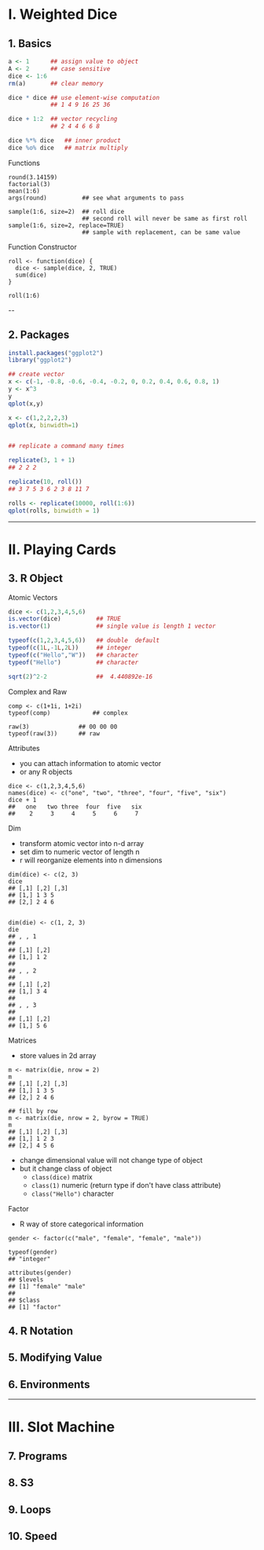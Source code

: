 
# I. Weighted Dice

## 1. Basics

```r
a <- 1      ## assign value to object
A <- 2      ## case sensitive
dice <- 1:6
rm(a)       ## clear memory

dice * dice ## use element-wise computation
            ## 1 4 9 16 25 36

dice + 1:2  ## vector recycling
            ## 2 4 4 6 6 8

dice %*% dice   ## inner product
dice %o% dice   ## matrix multiply
```

Functions
```
round(3.14159)
factorial(3)
mean(1:6)
args(round)          ## see what arguments to pass

sample(1:6, size=2)  ## roll dice
                     ## second roll will never be same as first roll
sample(1:6, size=2, replace=TRUE)
                     ## sample with replacement, can be same value
```

Function Constructor
```
roll <- function(dice) {
  dice <- sample(dice, 2, TRUE)
  sum(dice)
}

roll(1:6)
```
--

## 2. Packages

```r
install.packages("ggplot2")
library("ggplot2")

## create vector
x <- c(-1, -0.8, -0.6, -0.4, -0.2, 0, 0.2, 0.4, 0.6, 0.8, 1)
y <- x^3
y
qplot(x,y)

x <- c(1,2,2,2,3)
qplot(x, binwidth=1)


## replicate a command many times

replicate(3, 1 + 1)
## 2 2 2

replicate(10, roll())
## 3 7 5 3 6 2 3 8 11 7

rolls <- replicate(10000, roll(1:6))
qplot(rolls, binwidth = 1)
```

---------------------------------------------------------------
# II. Playing Cards
## 3. R Object

 Atomic Vectors

```r
dice <- c(1,2,3,4,5,6)
is.vector(dice)          ## TRUE
is.vector(1)             ## single value is length 1 vector

typeof(c(1,2,3,4,5,6))   ## double  default
typeof(c(1L,-1L,2L))     ## integer
typeof(c("Hello","W"))   ## character
typeof("Hello")          ## character

sqrt(2)^2-2              ##  4.440892e-16
```

Complex and Raw
```
comp <- c(1+1i, 1+2i)
typeof(comp)            ## complex

raw(3)              ## 00 00 00
typeof(raw(3))      ## raw
```


Attributes
- you can attach information to atomic vector
- or any R objects

```
dice <- c(1,2,3,4,5,6)
names(dice) <- c("one", "two", "three", "four", "five", "six")
dice + 1
##   one   two three  four  five   six
##    2     3     4     5     6     7
```



Dim
- transform atomic vector into n-d array
- set dim to numeric vector of length n
- r will reorganize elements into n dimensions

```
dim(dice) <- c(2, 3)
dice
## [,1] [,2] [,3]
## [1,] 1 3 5
## [2,] 2 4 6


dim(die) <- c(1, 2, 3)
die
## , , 1
##
## [,1] [,2]
## [1,] 1 2
##
## , , 2
##
## [,1] [,2]
## [1,] 3 4
##
## , , 3
##
## [,1] [,2]
## [1,] 5 6
```


Matrices
- store values in 2d array

```
m <- matrix(die, nrow = 2)
m
## [,1] [,2] [,3]
## [1,] 1 3 5
## [2,] 2 4 6

## fill by row
m <- matrix(die, nrow = 2, byrow = TRUE)
m
## [,1] [,2] [,3]
## [1,] 1 2 3
## [2,] 4 5 6
```


- change dimensional value will not change type of object
- but it change class of object
  - `class(dice)` matrix
  - `class(1)` numeric  (return type if don't have class attribute)
  - `class("Hello")` character


Factor
- R way of store categorical information

```
gender <- factor(c("male", "female", "female", "male"))

typeof(gender)
## "integer"

attributes(gender)
## $levels
## [1] "female" "male"
##
## $class
## [1] "factor"
```

## 4. R Notation
## 5. Modifying Value
## 6. Environments


---------------------------------------------------------------

# III. Slot Machine
## 7. Programs

## 8. S3

## 9. Loops

## 10. Speed

